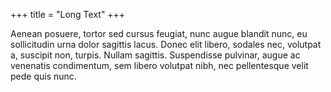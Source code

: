 +++
title = "Long Text"
+++

Aenean posuere, tortor sed cursus feugiat, nunc augue blandit nunc, eu
sollicitudin urna dolor sagittis lacus. Donec elit libero, sodales nec, volutpat
a, suscipit non, turpis. Nullam sagittis. Suspendisse pulvinar, augue ac
venenatis condimentum, sem libero volutpat nibh, nec pellentesque velit pede
quis nunc.
